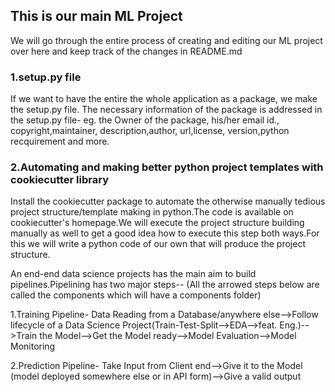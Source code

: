 ## This is our main ML Project

We will go through the entire process of creating and editing our ML project over here and keep track of the changes in README.md

### 1.setup.py file
If we want to have the entire the whole application as a package, we make the setup.py file. The necessary information of the package is addressed in the setup.py file- eg. the Owner of the package, his/her email id., copyright,maintainer, description,author, url,license, version,python recquirement and more.

### 2.Automating and making better python project templates with cookiecutter library
Install the cookiecutter package to automate the otherwise manually tedious project structure/template making in python.The code is available on cookiecutter's homepage.We will execute the project structure building manually as well to get a good idea how to execute this step both ways.For this we will write a python code of our own that will produce the project structure.

An end-end data science projects has the main aim to build pipelines.Pipelining has two major steps--
(All the arrowed steps below are called the components which will have a components folder)

1.Training Pipeline-
Data Reading from a Database/anywhere else-->Follow lifecycle of a Data Science Project(Train-Test-Split-->EDA-->feat. Eng.)-->Train the Model-->Get the Model ready-->Model Evaluation-->Model Monitoring

2.Prediction Pipeline-
Take Input from Client end-->Give it to the Model (model deployed somewhere else or in API form)-->Give a valid output
